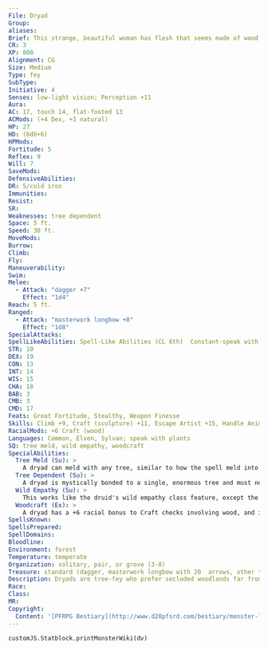 ```yaml
---
File: Dryad
Group: 
aliases: 
Brief: This strange, beautiful woman has flesh that seems made of wood and vibrant hair that resembles leaves and blossoms.
CR: 3
XP: 800
Alignment: CG
Size: Medium
Type: fey
SubType: 
Initiative: 4
Senses: low-light vision; Perception +11
Aura: 
AC: 17, touch 14, flat-footed 13
ACMods: (+4 Dex, +3 natural)
HP: 27
HD: (6d6+6)
HPMods: 
Fortitude: 5
Reflex: 9
Will: 7
SaveMods: 
DefensiveAbilities: 
DR: 5/cold iron
Immunities: 
Resist: 
SR: 
Weaknesses: tree dependent
Space: 5 ft.
Speed: 30 ft.
MoveMods: 
Burrow: 
Climb: 
Fly: 
Maneuverability: 
Swim: 
Melee: 
  - Attack: "dagger +7"
    Effect: "1d4"
Reach: 5 ft.
Ranged: 
  - Attack: "masterwork longbow +8"
    Effect: "1d8"
SpecialAttacks: 
SpellLikeAbilities: Spell-Like Abilities (CL 6th)  Constant-speak with plants At will-entangle (DC 15), tree shape, wood shape (1 lb. only)  3/day-charm person (DC 15), deep slumber (DC 17), tree stride  1/day-suggestion (DC 17)
STR: 10
DEX: 19
CON: 13
INT: 14
WIS: 15
CHA: 18
BAB: 3
CMB: 3
CMD: 17
Feats: Great Fortitude, Stealthy, Weapon Finesse
Skills: Climb +9, Craft (sculpture) +11, Escape Artist +15, Handle Animal +10, Knowledge (nature) +11, Perception +11, Stealth +15, Survival +8
RacialMods: +6 Craft (wood)
Languages: Common, Elven, Sylvan; speak with plants
SQ: tree meld, wild empathy, woodcraft
SpecialAbilities:
  Tree Meld (Su): >
    A dryad can meld with any tree, similar to how the spell meld into stone functions. She can remain melded with a tree as long as she wishes.
  Tree Dependent (Su): >
    A dryad is mystically bonded to a single, enormous tree and must never stray more than 300 yards from it. Most dryad trees are oak trees, but other trees function as well (often having subtle influences on a specific dryad's personality and appearance). A dryad who moves 300 yards beyond her bonded tree immediately becomes sickened. Every hour thereafter, she must make a DC 15 Fortitude save to resist becoming nauseated for an hour. A dryad that is out of range of her bonded tree for 24 hours takes 1d6 points of Constitution damage, and another 1d6 points of Constitution damage every day that follows- eventually, this separation kills the dryad. A dryad can forge a new bond with a new tree by performing a 24-hour ritual and making a successful DC 20 Will save.
  Wild Empathy (Su): >
    This works like the druid's wild empathy class feature, except the dryad has a +6 racial bonus on the check. Dryads with druid levels add this racial modifier to their wild empathy checks.
  Woodcraft (Ex): >
    A dryad has a +6 racial bonus to Craft checks involving wood, and is always treated as if she had masterwork artisan's woodworking tools when making such checks.
SpellsKnown: 
SpellsPrepared: 
SpellDomains: 
Bloodline: 
Environment: forest
Temperature: temperate
Organization: solitary, pair, or grove (3-8)
Treasure: standard (dagger, masterwork longbow with 20  arrows, other treasure)
Description: Dryads are tree-fey who prefer secluded woodlands far from humanoids in need of lumber. Dryads' main interests are their own survival and that of their beloved forests, and they have been known to magically coerce passersby into aiding them in tasks they cannot complete. They are more likely to be friendly to non-evil druids and rangers, as they recognize a mutual respect for or empathy with nature.  Dryads are benign guardians of trees, and though they can do little in the way of direct violence, they can trap and disable threats to their homes or turn enemies into allies.  Some keep one or more charmed humanoids in their territory to fend off or lead away attackers. Incapacitated foes are typically dragged to the edge of the forest by the dryad's allies and left there, but evil or overtly hostile ones are killed once combat is over.
Race: 
Class: 
MR: 
Copyright:
  Content: '[PFRPG Bestiary](http://www.d20pfsrd.com/bestiary/monster-listings/fey/dryad)'
---
```

```dataviewjs
customJS.Statblock.printMonsterWiki(dv)
```
